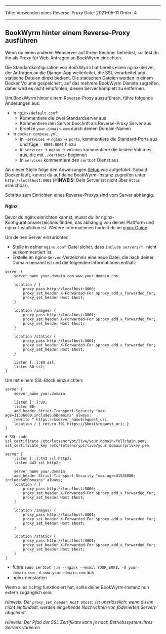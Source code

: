- - -
Title: Verwenden eines Reverse-Proxy Date: 2021-05-11 Order: 4
- - -

## BookWyrm hinter einem Reverse-Proxy ausführen
Wenn du einen anderen Webserver auf Ihrem Rechner betreibst, solltest du ihn als Proxy für Web-Anfragen an BookWyrm einrichten.

Die Standardkonfiguration von BookWyrm hat bereits einen nginx-Server, der Anfragen an die Django-App weiterleitet, die SSL verarbeitet und statische Dateien direkt bedient. Die statischen Dateien werden in einem Docker Volume gespeichert, auf das mehrere BookWyrm Dienste zugreifen, daher wird es nicht empfohlen, diesen Server komplett zu entfernen.

Um BookWyrm hinter einem Reverse-Proxy auszuführen, führe folgende Änderungen aus:

- In `nginx/default.conf`:
    - Kommentiere die zwei Standardserver aus
    - Kommentiere den Server beschrift als Reverse-Proxy Server aus
    - Ersetze `your-domain.com` durch deinen Domain-Namen
- In `docker-compose.yml`:
    - In `-services` -> `nginx` -> `ports`, kommentiere die Standard-Ports aus und füge `- 8001:8001` hinzu
    - In `services` -> `nginx` -> `volumes` kommentiere die beiden Volumes aus, die mit `./certbot/` beginnen
    - In `services` kommentiere den `certbot` Dienst aus

An dieser Stelle folge den Anweisungen [Setup](#server-setup) wie aufgeführt. Sobald Docker läuft, kannst du auf deine BookWyrm-Instanz zugreifen unter `http://localhost:8001` (**HINWEIS:** Dein Server ist nicht über `https` erreichbar).

Schritte zum Einrichten eines Reverse-Proxys sind vom Server abhängig.

#### Nginx

Bevor du nginx einrichten kannst, musst du Ihr nginx-Konfigurationsverzeichnis finden, das abhängig von deiner Plattform und nginx-Installation ist. Weitere Informationen findest du im [nginx Guide](http://nginx.org/en/docs/beginners_guide.html).

Um deinen Server einzurichten:

- Stelle in deiner `nginx.conf`-Datei sicher, dass `include servers/*;` nicht auskommentiert ist.
- Erstelle im nginx-`Server`-Verzeichnis eine neue Datei, die nach deiner Domain benannt ist und die folgenden Informationen enthält:

``` { .nginx }
server {
    server_name your-domain.com www.your-domain.com;

    location / {
        proxy_pass http://localhost:8000;
        proxy_set_header X-Forwarded-For $proxy_add_x_forwarded_for;
        proxy_set_header Host $host;
    }

    location /images/ {
        proxy_pass http://localhost:8001;
        proxy_set_header X-Forwarded-For $proxy_add_x_forwarded_for;
        proxy_set_header Host $host;
    }

    location /static/ {
        proxy_pass http://localhost:8001;
        proxy_set_header X-Forwarded-For $proxy_add_x_forwarded_for;
        proxy_set_header Host $host;
    }

    listen [::]:80 ssl;
    listen 80 ssl;
}
```

Um mit einem SSL-Block einzurichten:
``` { .nginx }
server {
    server_name your.domain;

    listen [::]:80;
    listen 80;
    add_header Strict-Transport-Security "max-age=31536000;includeSubDomains" always;
    rewrite ^ https://$server_name$request_uri;
    location / { return 301 https://$host$request_uri; }
}

# SSL code
ssl_certificate /etc/letsencrypt/live/your.domain/fullchain.pem;
ssl_certificate_key /etc/letsencrypt/live/your.domain/privkey.pem;

server {
    listen [::]:443 ssl http2;
    listen 443 ssl http2;

    server_name your.domain;
    add_header Strict-Transport-Security "max-age=31536000; includeSubDomains" always;
    location / {
        proxy_pass http://localhost:8000;
        proxy_set_header X-Forwarded-For $proxy_add_x_forwarded_for;
        proxy_set_header Host $host;
    }

    location /images/ {
        proxy_pass http://localhost:8001;
        proxy_set_header X-Forwarded-For $proxy_add_x_forwarded_for;
        proxy_set_header Host $host;
    }

    location /static/ {
        proxy_pass http://localhost:8001;
        proxy_set_header X-Forwarded-For $proxy_add_x_forwarded_for;
        proxy_set_header Host $host;
    }
}
```
- führe `sudo certbot run --nginx --email YOUR_EMAIL -d your-domain.com -d www.your-domain.com` aus
- nginx neustarten

Wenn alles richtig funktioniert hat, sollte deine BookWyrm-Instanz nun extern zugänglich sein.

*Hinweis: Der `proxy_set_header Host $host;` ist unerlässlich; wenn du ihn nicht einbindest, werden eingehende Nachrichten von föderierten Servern abgelehnt.*

*Hinweis: Der Pfad der SSL Zertifikate kann je nach Betriebssystem Ihres Servers variieren*

